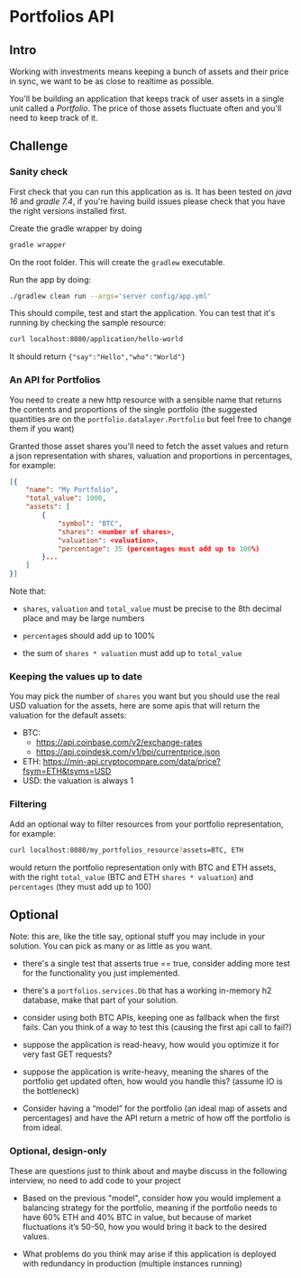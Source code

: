 # Portfolios API

## Intro

Working with investments means keeping a bunch of assets and their price in sync, we want to be as close to realtime as possible.

You'll be building an application that keeps track of user assets in a single unit called a _Portfolio_. The price of those assets fluctuate often and you'll need to keep track of it.

## Challenge

### Sanity check

First check that you can run this application as is. It has been tested on _java 16_ and _gradle 7.4_, if you're having build issues please check that you have the right versions installed first.

Create the gradle wrapper by doing

```bash
gradle wrapper
```

On the root folder. This will create the `gradlew` executable.

Run the app by doing:

```bash
./gradlew clean run --args='server config/app.yml'
```

This should compile, test and start the application. You can test that it's running by checking the sample resource:

```bash
curl localhost:8080/application/hello-world
```

It should return `{"say":"Hello","who":"World"}`

### An API for Portfolios

You need to create a new http resource with a sensible name that returns the contents and proportions of the single portfolio (the suggested quantities are on the `portfolio.datalayer.Portfolio` but feel free to change them if you want)

Granted those asset shares you'll need to fetch the asset values and return a json representation with shares, valuation and proportions in percentages, for example:

```json
[{
    "name": "My Portfolio",
    "total_value": 1000,
    "assets": [
        {
            "symbol": "BTC",
            "shares": <number of shares>,
            "valuation": <valuation>,
            "percentage": 35 (percentages must add up to 100%)
        }...
    ]
}]
```

Note that:

- `shares`, `valuation` and `total_value` must be precise to the 8th decimal place and may be large numbers

- `percentage`s should add up to 100%

- the sum of `shares * valuation` must add up to `total_value`

### Keeping the values up to date

You may pick the number of `shares` you want but you should use the real USD valuation for the assets, here are some apis that will return the valuation for the default assets:

- BTC:
  - https://api.coinbase.com/v2/exchange-rates
  - https://api.coindesk.com/v1/bpi/currentprice.json
- ETH: https://min-api.cryptocompare.com/data/price?fsym=ETH&tsyms=USD
- USD: the valuation is always 1

### Filtering

Add an optional way to filter resources from your portfolio representation, for example:

```bash
curl localhost:8080/my_portfolios_resource?assets=BTC, ETH
```

would return the portfolio representation only with BTC and ETH assets, with the right `total_value` (BTC and ETH `shares * valuation`) and `percentages` (they must add up to 100)

## Optional

Note: this are, like the title say, optional stuff you may include in your solution. You can pick as many or as little as you want.

- there's a single test that asserts true == true, consider adding more test for the functionality you just implemented.

- there's a `portfolios.services.Db` that has a working in-memory h2 database, make that part of your solution.

- consider using both BTC APIs, keeping one as fallback when the first fails. Can you think of a way to test this (causing the first api call to fail?)

- suppose the application is read-heavy, how would you optimize it for very fast GET requests?

- suppose the application is write-heavy, meaning the shares of the portfolio get updated often, how would you handle this? (assume IO is the bottleneck)

- Consider having a “model” for the portfolio (an ideal map of assets and percentages) and have the API return a metric of how off the portfolio is from ideal.

### Optional, design-only

These are questions just to think about and maybe discuss in the following interview, no need to add code to your project

- Based on the previous "model", consider how you would implement a balancing strategy for the portfolio, meaning if the portfolio needs to have 60% ETH and 40% BTC in value, but because of market fluctuations it’s 50-50, how you would bring it back to the desired values.

- What problems do you think may arise if this application is deployed with redundancy in production (multiple instances running)

